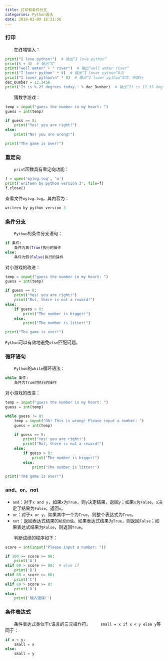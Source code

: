 ```yaml
---
title: 打印和条件分支
categories: Python语法
date: 2019-02-09 16:31:56
---
```

### 打印

&emsp;&emsp;在终端输入：<!--more-->

``` python
print("I love python!")  # 输出“I love python”
print(5 + 3)  # 输出“8”
print("well water" + " river")  # 输出“well water river”
print("I lover python" * 8)  # 输出“I lover python”8次
print("I lover python\n" * 8)  # 输出“I lover python”8次，带换行
dec_Dumber = 12.3456
print('It is %.2f degrees today.' % dec_Dumber)  # 输出“It is 12.35 degrees today.”
```

&emsp;&emsp;猜数字游戏：

``` python
temp = input("guess the number in my heart: ")
guess = int(temp)

if guess == 8:
    print("Yes! you are right!")
else:
    print("No! you are wrong!")

print("The game is over!")
```

### 重定向

&emsp;&emsp;`print`函数具有重定向功能：

``` python
f = open('mylog.log', 'w')
print('writeen by python version 3', file=f)
f.close()
```

查看文件`mylog.log`，其内容为：

``` python
writeen by python version 3
```

### 条件分支

&emsp;&emsp;`Python`的条件分支语句：

``` python
if 条件:
    条件为真(True)执行的操作
else:
    条件为假(False)执行的操作
```

对小游戏的改进：

``` python
temp = input("guess the number in my heart: ")
guess = int(temp)

if guess == 8:
    print("Yes! you are right!")
    print("But, there is not a reward!")
else:
    if guess > 8:
        print("The number is bigger!")
    else:
        print("The number is litter!")

print("The game is over!")
```

`Python`可以有效地避免`else`匹配问题。

### 循环语句

&emsp;&emsp;`Python`的`while`循环语法：

``` python
while 条件:
    条件为True时执行的操作
```

对小游戏的改进：

``` python
temp = input("guess the number in my heart: ")
guess = int(temp)

while guess != 8:
    temp = input("Oh! This is wrong! Please input a number: ")
    guess = int(temp)

    if guess == 8:
        print("Yes! you are right!")
        print("But, there is not a reward!")
    else:
        if guess > 8:
            print("The number is bigger!")
        else:
            print("The number is litter!")

print("The game is over!")
```

### and、or、not

- `and`：对于`x and y`，如果`x`为`True`，则`y`决定结果，返回`y`；如果`x`为`False`，`x`决定了结果为`False`，返回`x`。
- `or`：对于`x or y`，如果其中一个为`True`，则整个表达式为`True`。
- `not`：返回表达式结果的`相反的值`。如果表达式结果为`True`，则返回`False`；如果表达式结果为`False`，则返回`True`。

&emsp;&emsp;判断成绩的程序如下：

``` python
score = int(input("Please input a number: "))

if 100 >= score >= 90:
    print('A')
elif 90 > score >= 80:  # else if
    print('B')
elif 80 > score >= 60:
    print('C')
elif 60 > score >= 0:
    print('D')
else:
    print('输入错误!')
```

### 条件表达式

&emsp;&emsp;条件表达式类似于`C`语言的三元操作符。
&emsp;&emsp;`small = x if x < y else y`等同于：

``` python
if x < y:
    small = x
else:
    small = y
```